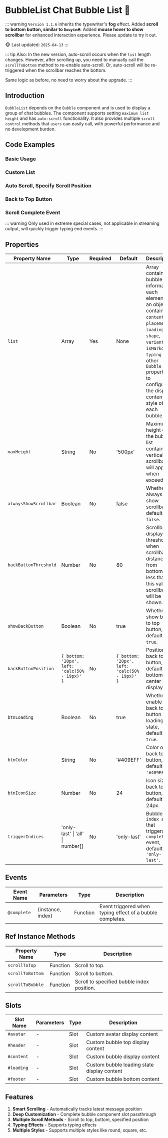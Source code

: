 # BubbleList Chat Bubble List 🍅

::: warning
`Version 1.1.6` inherits the typewriter's **fog** effect. Added **scroll to bottom button, similar to `Douyin`🔥**. Added **mouse hover to show scrollbar** for enhanced interaction experience. Please update to try it out.

🐵 Last updated: `2025-04-13`
:::

::: tip
Also: In the new version, auto-scroll occurs when the `list` length changes. However, after scrolling up, you need to manually call the `scrollToBottom` method to re-enable auto-scroll. Or, auto-scroll will be re-triggered when the scrollbar reaches the bottom.

Same logic as before, no need to worry about the upgrade.
:::

## Introduction

`BubbleList` depends on the `Bubble` component and is used to display a group of chat bubbles. The component supports setting `maximum list height` and has `auto-scroll` functionality. It also provides multiple `scroll control` methods that `users` can easily call, with powerful performance and no development burden.

## Code Examples

### Basic Usage

<demo src="./demos/list.vue"></demo>

### Custom List

<demo src="./demos/customized.vue"></demo>

### Auto Scroll, Specify Scroll Position

<demo src="./demos/scroll-to.vue"></demo>

### Back to Top Button

<demo src="./demos/back-button.vue"></demo>

### Scroll Complete Event

::: warning
Only used in extreme special cases, not applicable in streaming output, will quickly trigger typing end events.
:::

<demo src="./demos/on-complete.vue"></demo>

## Properties

| Property Name         | Type                                           | <div style="width: 70px">Required</div> | Default                                        | Description                                                                                                                                                                     |
| --------------------- | ---------------------------------------------- | --------------------------------------- | ---------------------------------------------- | -------------------------------------------------------------------------------------------------------------------------------------------------------------------------------- |
| `list`                | Array                                          | Yes                                     | None                                           | Array containing bubble information, each element is an object containing `content`, `placement`, `loading`, `shape`, `variant`, `isMarkdown`, `typing` and other `Bubble` properties to configure the display content and style of each bubble. |
| `maxHeight`           | String                                         | No                                      | '500px'                                        | Maximum height of the bubble list container, vertical scrollbar will appear when exceeded.                                                                                      |
| `alwaysShowScrollbar` | Boolean                                        | No                                      | false                                          | Whether to always show scrollbar, default is `false`.                                                                                                                           |
| `backButtonThreshold` | Number                                         | No                                      | 80                                             | Scrollbar display threshold, when scrollbar distance from bottom is less than this value, scrollbar will be shown.                                                              |
| `showBackButton`      | Boolean                                        | No                                      | true                                           | Whether to show back to top button, default is `true`.                                                                                                                          |
| `backButtonPosition`  | `{ bottom: '20px', left: 'calc(50% - 19px)' }` | No                                      | `{ bottom: '20px', left: 'calc(50% - 19px)' }` | Position of back to top button, default bottom center display.                                                                                                                  |
| `btnLoading`          | Boolean                                        | No                                      | true                                           | Whether to enable back to top button loading state, default is `true`.                                                                                                          |
| `btnColor`            | String                                         | No                                      | '#409EFF'                                      | Color of back to top button, default is `'#409EFF'`.                                                                                                                            |
| `btnIconSize`         | Number                                         | No                                      | 24                                             | Icon size of back to top button, default is 24px.                                                                                                                               |
| `triggerIndices`      | 'only-last' \| 'all' \| number[]               | No                                      | 'only-last'                                    | Bubble `index array` that triggers `complete` event, default is `'only-last'`.                                                                                                   |

## Events

| Event Name  | Parameters        | Type     | Description                                   |
| ----------- | ----------------- | -------- | ---------------------------------------------- |
| `@complete` | (instance, index) | Function | Event triggered when typing effect of a bubble completes. |

## Ref Instance Methods

| Property Name    | Type     | Description                     |
| ---------------- | -------- | -------------------------------- |
| `scrollToTop`    | Function | Scroll to top.                   |
| `scrollToBottom` | Function | Scroll to bottom.                |
| `scrollToBubble` | Function | Scroll to specified bubble index position. |

## Slots

| Slot Name | Parameters | Type | Description                       |
| --------- | ---------- | ---- | --------------------------------- |
| `#avatar` | -          | Slot | Custom avatar display content     |
| `#header` | -          | Slot | Custom bubble top display content |
| `#content`| -          | Slot | Custom bubble display content     |
| `#loading`| -          | Slot | Custom bubble loading state display content |
| `#footer` | -          | Slot | Custom bubble bottom content     |

## Features

1. **Smart Scrolling** - Automatically tracks latest message position
2. **Deep Customization** - Complete bubble component slot passthrough
3. **Multiple Scroll Methods** - Scroll to top, bottom, specified position
4. **Typing Effects** - Supports typing effects
5. **Multiple Styles** - Supports multiple styles like round, square, etc.
